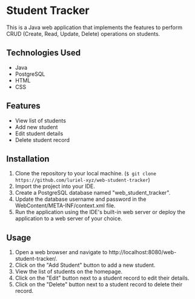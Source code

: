 # Student Tracker

This is a Java web application that implements the features to perform CRUD (Create, Read, Update, Delete) operations on students.

## Technologies Used

- Java
- PostgreSQL
- HTML
- CSS

## Features

- View list of students
- Add new student
- Edit student details
- Delete student record

## Installation

1. Clone the repository to your local machine. (``$ git clone https://github.com/luriel-xyz/web-student-tracker``)
2. Import the project into your IDE.
3. Create a PostgreSQL database named "web_student_tracker".
4. Update the database username and password in the WebContent/META-INF/context.xml file.
5. Run the application using the IDE's built-in web server or deploy the application to a web server of your choice.

## Usage

1. Open a web browser and navigate to http://localhost:8080/web-student-tracker/.
2. Click on the "Add Student" button to add a new student.
3. View the list of students on the homepage.
4. Click on the "Edit" button next to a student record to edit their details.
5. Click on the "Delete" button next to a student record to delete their record.